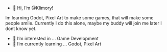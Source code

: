 - 👋 Hi, I’m @Klimory!
  
Im learning Godot, Pixel Art to make some games, that will make some people smile. Currently I do this alone, maybe my buddy will join me later I dont know yet.

- 👀 I’m interested in ... Game Development
- 🌱 I’m currently learning ... Godot, Pixel Art

<!---
Klimory/Klimory is a ✨ special ✨ repository because its `README.md` (this file) appears on your GitHub profile.
You can click the Preview link to take a look at your changes.
--->

